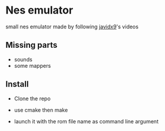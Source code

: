 # Nes emulator

small nes emulator made by following [javidx9](https://www.youtube.com/@javidx9)'s videos

## Missing parts

- sounds
- some mappers

## Install

- Clone the repo

- use cmake then make

- launch it with the rom file name as command line argument
